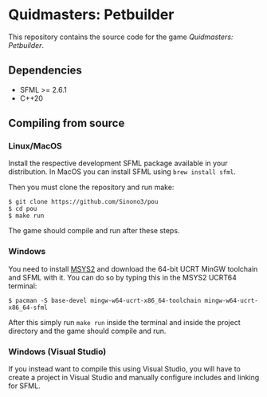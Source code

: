 # Quidmasters: Petbuilder

This repository contains the source code for the game *Quidmasters: Petbuilder*.

## Dependencies

- SFML >= 2.6.1
- C++20

## Compiling from source

### Linux/MacOS

Install the respective development SFML package available in your distribution.
In MacOS you can install SFML using `brew install sfml`.

Then you must clone the repository and run make:

```
$ git clone https://github.com/Sinono3/pou
$ cd pou
$ make run
```

The game should compile and run after these steps.

### Windows

You need to install [MSYS2](https://www.msys2.org/) and download the 64-bit UCRT MinGW toolchain and SFML with it.
You can do so by typing this in the MSYS2 UCRT64 terminal:

```
$ pacman -S base-devel mingw-w64-ucrt-x86_64-toolchain mingw-w64-ucrt-x86_64-sfml
```

After this simply run `make run` inside the terminal and inside the project directory and the game should compile and run.

### Windows (Visual Studio)

If you instead want to compile this using Visual Studio, you will have to create a project in Visual Studio and manually configure includes and linking for SFML.

